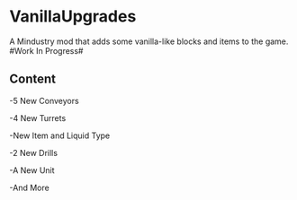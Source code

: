 # VanillaUpgrades
A Mindustry mod that adds some vanilla-like blocks and items to the game.
#Work In Progress#

## Content ##

-5 New Conveyors

-4 New Turrets

-New Item and Liquid Type

-2 New Drills

-A New Unit

-And More
